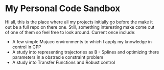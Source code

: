 # My Personal Code Sandbox

Hi all, this is the place where all my projects initially go before the make it out be a full repo on there one. 
Still, something interesting make come out of one of them so feel free to look around. Current once include:

- A few simple Mujuco environments to which I apply my knowledge in control in CPP
- A study into representing trajectories as B - Splines and optimizing there parameters in a obstracle constraint problem
- A study into Transfer Functions and Robust control


